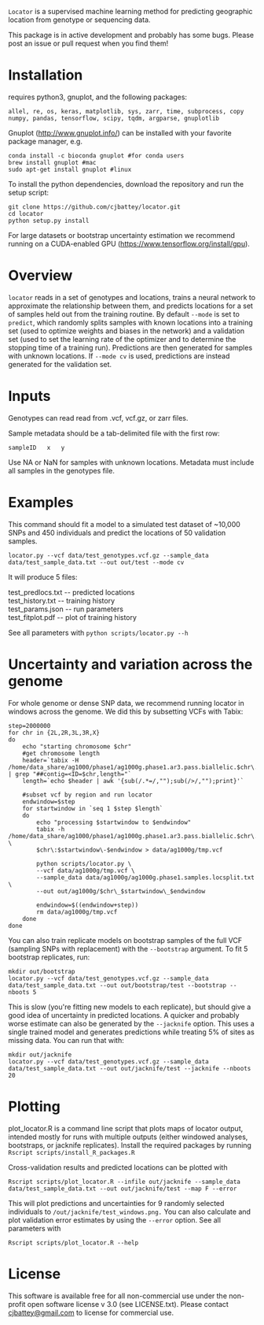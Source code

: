 `Locator` is a supervised machine learning method for predicting geographic location from
genotype or sequencing data.   

This package is in active development and probably has some bugs. Please post an issue or pull request when you find them!

# Installation 

requires python3, gnuplot, and the following packages:
```
allel, re, os, keras, matplotlib, sys, zarr, time, subprocess, copy
numpy, pandas, tensorflow, scipy, tqdm, argparse, gnuplotlib
```

Gnuplot (http://www.gnuplot.info/) can be installed with your favorite package manager, e.g. 
```
conda install -c bioconda gnuplot #for conda users
brew install gnuplot #mac 
sudo apt-get install gnuplot #linux
```

To install the python dependencies, download the repository and run the setup script: 
```
git clone https://github.com/cjbattey/locator.git
cd locator
python setup.py install
```
 
For large datasets or bootstrap uncertainty estimation we recommend 
running on a CUDA-enabled GPU (https://www.tensorflow.org/install/gpu).

# Overview
`locator` reads in a set of genotypes and locations, trains a neural network to approximate the relationship between them, and predicts locations for a set of samples held out from the training routine. By default `--mode` is set to `predict`, which randomly splits samples with known locations into a training set (used to optimize weights and biases in the network) and a validation set (used to set the learning rate of the optimizer and to determine the stopping time of a training run). Predictions are then generated for samples with unknown locations. If `--mode cv` is used, predictions are instead generated for the validation set. 

# Inputs
Genotypes can read read from .vcf, vcf.gz, or zarr files.  

Sample metadata should be a tab-delimited file with the first row:  

`sampleID	x	y`

Use NA or NaN for samples with unknown locations. Metadata must include all samples in the genotypes file. 


# Examples

This command should fit a model to a simulated test dataset of 
~10,000 SNPs and 450 individuals and predict the locations of 50 validation samples. 

```
locator.py --vcf data/test_genotypes.vcf.gz --sample_data data/test_sample_data.txt --out out/test --mode cv
```

It will produce 5 files: 

test_predlocs.txt -- predicted locations  
test_history.txt -- training history  
test_params.json -- run parameters   
test_fitplot.pdf -- plot of training history   

See all parameters with `python scripts/locator.py --h`

# Uncertainty and variation across the genome
For whole genome or dense SNP data, we recommend running locator in windows across the genome. 
We did this by subsetting VCFs with Tabix:

```
step=2000000
for chr in {2L,2R,3L,3R,X}
do
	echo "starting chromosome $chr"
	#get chromosome length
	header=`tabix -H /home/data_share/ag1000/phase1/ag1000g.phase1.ar3.pass.biallelic.$chr\.vcf.gz | grep "##contig=<ID=$chr,length="`
	length=`echo $header | awk '{sub(/.*=/,"");sub(/>/,"");print}'` 
	
	#subset vcf by region and run locator
	endwindow=$step
	for startwindow in `seq 1 $step $length`
	do 
		echo "processing $startwindow to $endwindow"
		tabix -h /home/data_share/ag1000/phase1/ag1000g.phase1.ar3.pass.biallelic.$chr\.vcf.gz \
		$chr\:$startwindow\-$endwindow > data/ag1000g/tmp.vcf
		
		python scripts/locator.py \
		--vcf data/ag1000g/tmp.vcf \
		--sample_data data/ag1000g/ag1000g.phase1.samples.locsplit.txt \
		--out out/ag1000g/$chr\_$startwindow\_$endwindow
		
		endwindow=$((endwindow+step))
		rm data/ag1000g/tmp.vcf
	done
done
```

You can also train replicate models on bootstrap samples of the full VCF (sampling SNPs with replacement) with the 
`--bootstrap` argument. To fit 5 bootstrap replicates, run:
```
mkdir out/bootstrap
locator.py --vcf data/test_genotypes.vcf.gz --sample_data data/test_sample_data.txt --out out/bootstrap/test --bootstrap --nboots 5
```
This is slow (you're fitting new models to each replicate), but should give a good idea of uncertainty in predicted locations. A quicker and probably worse estimate can also be generated by the `--jacknife` option. This uses a single trained model and generates predictions while treating 5% of sites as missing data. You can run that with:

```
mkdir out/jacknife
locator.py --vcf data/test_genotypes.vcf.gz --sample_data data/test_sample_data.txt --out out/jacknife/test --jacknife --nboots 20
```

# Plotting
plot_locator.R is a command line script that plots maps of locator output, intended mostly for runs with multiple outputs (either windowed analyses, bootstraps, or jacknife replicates). Install the required packages by running 
```Rscript scripts/install_R_packages.R```

Cross-validation results and predicted locations can be plotted with 
```
Rscript scripts/plot_locator.R --infile out/jacknife --sample_data data/test_sample_data.txt --out out/jacknife/test --map F --error

```
This will plot predictions and uncertainties for 9 randomly selected individuals to `/out/jacknife/test_windows.png.` You can also calculate and plot validation error estimates by using the `--error` option. See all parameters with 
```
Rscript scripts/plot_locator.R --help
```


# License

This software is available free for all non-commercial use under the non-profit open software license v 3.0 (see LICENSE.txt). Please contact cjbattey@gmail.com to license for commercial use.






